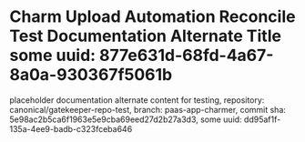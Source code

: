 # Charm Upload Automation Reconcile Test Documentation Alternate Title some uuid: 877e631d-68fd-4a67-8a0a-930367f5061b
 placeholder documentation alternate content for testing,  repository: canonical/gatekeeper-repo-test,  branch: paas-app-charmer,  commit sha: 5e98ac2b5ca6f1963e5e9cba69eed27d2b27a3d3,  some uuid: dd95af1f-135a-4ee9-badb-c323fceba646
